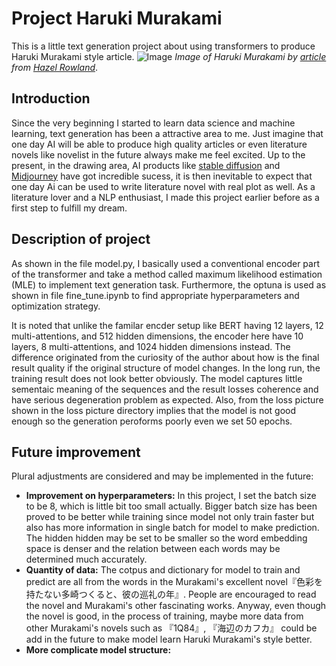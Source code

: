 # Project Haruki Murakami
This is a little text generation project about using transformers to produce Haruki Murakami style article. 
![Image](https://img.theculturetrip.com/1440x807/smart/wp-content/uploads/2011/08/screen-shot-2016-10-05-at-3-11-54-pm.png "Haruki Murakami")
*Image of Haruki Murakami by [article](https://theculturetrip.com/asia/japan/articles/japan-caught-between-cultures/) from [Hazel Rowland](https://theculturetrip.com/authors/hazel-rowland/)*.
## Introduction
Since the very beginning I started to learn data science and machine learning, text generation has been a attractive area to me. Just imagine that one day AI will be able to produce high quality articles or even literature novels like novelist in the future always make me feel excited. Up to the present, in the drawing area, AI products like [stable diffusion](https://stability.ai/blog/stable-diffusion-public-release) and [Midjourney](https://www.midjourney.com/home/?callbackUrl=%2Fapp%2F) have got incredible sucess, it is then inevitable to expect that one day Ai can be used to write literature novel with real plot as well. As a literature lover and a NLP enthusiast, I made this project earlier before as a first step to fulfill my dream. 
## Description of project
As shown in the file model.py, I basically used a conventional encoder part of the transformer and take a method called maximum likelihood estimation (MLE) to implement text generation task. Furthermore, the optuna is used as shown in file fine_tune.ipynb to find appropriate hyperparameters and optimization strategy. 

It is noted that unlike the familar encder setup like BERT having 12 layers, 12 multi-attentions, and 512 hidden dimensions, the encoder here have 10 layers, 8 multi-attentions, and 1024 hidden dimensions instead. The difference originated from the curiosity of the author about how is the final result quality if the original structure of model changes. In the long run, the training result does not look better obviously. The model captures little sementaic meaning of the sequences and the result losses coherence and have serious degeneration problem as expected. Also, from the loss picture shown in the loss picture directory implies that the model is not good enough so the generation peroforms poorly even we set 50 epochs.   
## Future improvement
Plural adjustments are considered and may be implemented in the future:
* **Improvement on hyperparameters:** In this project, I set the batch size to be 8, which is little bit too small actually. Bigger batch size has been proved to be better while training since model not only train faster but also has more information in single batch for model to make prediction. The hidden hidden may be set to be smaller so the word embedding space is denser and the relation between each words may be determined much accurately.
* **Quantity of data:** The cotpus and dictionary for model to train and predict are all from the words in the Murakami's excellent novel『色彩を持たない多崎つくると、彼の巡礼の年』. People are encouraged to read the novel and Murakami's other fascinating works. Anyway, even though the novel is good, in the process of training, maybe more data from other Murakami's novels such as 『1Q84』, 『海辺のカフカ』 could be add in the future to make model learn Haruki Murakami's style better.
* **More complicate model structure:** 
